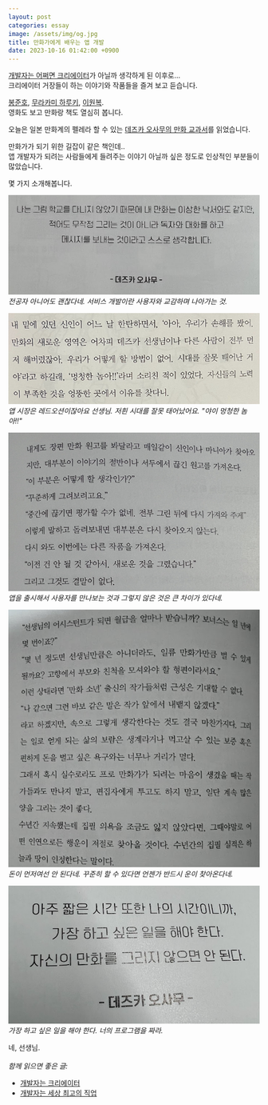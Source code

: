 ```yaml
---
layout: post
categories: essay
image: /assets/img/og.jpg
title: 만화가에게 배우는 앱 개발
date: 2023-10-16 01:42:00 +0900
---
```


[개발자는 어쩌면 크리에이터](/essay/2023/08/07/developer-is-a-creator.html)가 아닐까 생각하게 된 이후로...  
크리에이터 거장들이 하는 이야기와 작품들을 즐겨 보고 듣습니다.

[봉준호](/essay/2022/04/18/bongjunho.html), [무라카미 하루키](/essay/2022/01/05/daily-coding.html), [이원복](/essay/2023/09/18/glad-born-in-korea.html).  
영화도 보고 만화랑 책도 열심히 봅니다.

오늘은 일본 만화계의 펠레라 할 수 있는 [데즈카 오사무의 만화 교과서](https://www.aladin.co.kr/shop/wproduct.aspx?ItemId=320705593)를 읽었습니다.

만화가가 되기 위한 길잡이 같은 책인데..  
앱 개발자가 되려는 사람들에게 들려주는 이야기 아닐까 싶은 정도로 인상적인 부분들이 많았습니다.

몇 가지 소개해봅니다.

![사용자와 교감하기](/assets/img/osamu/interact_with_user.png)
*전공자 아니어도 괜찮다네. 서비스 개발이란 사용자와 교감하며 나아가는 것.*

![레드오션](/assets/img/osamu/red_ocean.jpg)
*앱 시장은 레드오션이잖아요 선생님. 저흰 시대를 잘못 태어났어요. "야이 멍청한 놈아!!"*

![마무리가 중요하다](/assets/img/osamu/complete.jpg)
*앱을 출시해서 사용자를 만나보는 것과 그렇지 않은 것은 큰 차이가 있다네.*

![돈이 먼저가 아니라네](/assets/img/osamu/money.png)  
*돈이 먼저여선 안 된다네. 꾸준히 할 수 있다면 언젠가 반드시 운이 찾아온다네.*

![너만의 프로그램](/assets/img/osamu/make_your_program.png)  
*가장 하고 싶은 일을 해야 한다. 너의 프로그램을 짜라.*

네, 선생님.
<br>
<br>
*함께 읽으면 좋은 글:*
* [개발자는 크리에이터](/essay/2023/08/07/developer-is-a-creator.html)
* [개발자는 세상 최고의 직업](/essay/2022/03/13/developer-is-best-job.html)